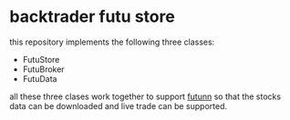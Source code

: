 # backtrader futu store

this repository implements the following three classes:
- FutuStore
- FutuBroker
- FutuData

all these three clases work together to support [futunn](https://openapi.futunn.com/)
so that the stocks data can be downloaded and live trade can be supported.
